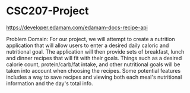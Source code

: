 # CSC207-Project

https://developer.edamam.com/edamam-docs-recipe-api

Problem Domain: For our project, we will attempt to create a nutrition
application that will allow users to enter a desired daily caloric and
nutritional goal. The application will then provide sets of breakfast, lunch and
dinner recipes that will fit with their goals. Things such as a desired calorie
count, protein/carb/fat intake, and other nutritional goals will be taken into
account when choosing the recipes. Some potential features includes a way to
save recipes and viewing both each meal's nutritional information and the day's
total info.

